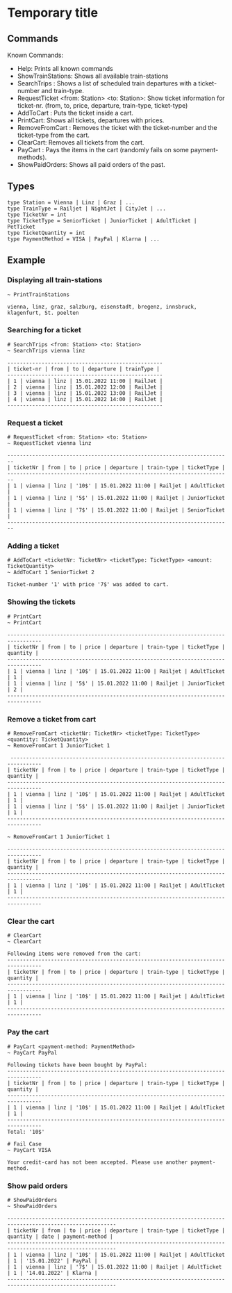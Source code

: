 # Temporary title

## Commands

Known Commands:
- Help: Prints all known commands
- ShowTrainStations: Shows all available train-stations
- SearchTrips <from> <to>: Shows a list of scheduled train departures with a ticket-number and train-type.
- RequestTicket <from: Station> <to: Station>: Show ticket information for ticket-nr. (from, to, price, departure, train-type, ticket-type)
- AddToCart <ticketNr> <amount> <ticketType>: Puts the ticket inside a cart.
- PrintCart: Shows all tickets, departures with prices.
- RemoveFromCart <ticketNr> <ticketType> <quantity>: Removes the ticket with the ticket-number and the ticket-type from the cart.
- ClearCart: Removes all tickets from the cart.
- PayCart <payment-method>: Pays the items in the cart (randomly fails on some payment-methods).
- ShowPaidOrders: Shows all paid orders of the past.

## Types
```f#
type Station = Vienna | Linz | Graz | ...
type TrainType = Railjet | NightJet | CityJet | ...
type TicketNr = int
type TicketType = SeniorTicket | JuniorTicket | AdultTicket | PetTicket
type TicketQuantity = int
type PaymentMethod = VISA | PayPal | Klarna | ...
```

## Example

### Displaying all train-stations
```shell
~ PrintTrainStations

vienna, linz, graz, salzburg, eisenstadt, bregenz, innsbruck, klagenfurt, St. poelten
```

### Searching for a ticket

```shell
# SearchTrips <from: Station> <to: Station>
~ SearchTrips vienna linz

--------------------------------------------------
| ticket-nr | from | to | departure | trainType |
--------------------------------------------------
| 1 | vienna | linz | 15.01.2022 11:00 | RailJet |
| 2 | vienna | linz | 15.01.2022 12:00 | RailJet |
| 3 | vienna | linz | 15.01.2022 13:00 | RailJet |
| 4 | vienna | linz | 15.01.2022 14:00 | RailJet |
--------------------------------------------------
```

### Request a ticket

```shell
# RequestTicket <from: Station> <to: Station>
~ RequestTicket vienna linz

------------------------------------------------------------------------
| ticketNr | from | to | price | departure | train-type | ticketType |
------------------------------------------------------------------------
| 1 | vienna | linz | '10$' | 15.01.2022 11:00 | Railjet | AdultTicket |
| 1 | vienna | linz | '5$' | 15.01.2022 11:00 | Railjet | JuniorTicket |
| 1 | vienna | linz | '7$' | 15.01.2022 11:00 | Railjet | SeniorTicket |
------------------------------------------------------------------------
```

### Adding a ticket

```shell
# AddToCart <ticketNr: TicketNr> <ticketType: TicketType> <amount: TicketQuantity> 
~ AddToCart 1 SeniorTicket 2

Ticket-number '1' with price '7$' was added to cart.
```

### Showing the tickets
```shell
# PrintCart
~ PrintCart

---------------------------------------------------------------------------------
| ticketNr | from | to | price | departure | train-type | ticketType | quantity |
---------------------------------------------------------------------------------
| 1 | vienna | linz | '10$' | 15.01.2022 11:00 | Railjet | AdultTicket | 1 |
| 1 | vienna | linz | '5$' | 15.01.2022 11:00 | Railjet | JuniorTicket | 2 |
---------------------------------------------------------------------------------
```

### Remove a ticket from cart

```shell
# RemoveFromCart <ticketNr: TicketNr> <ticketType: TicketType> <quantity: TicketQuantity>
~ RemoveFromCart 1 JuniorTicket 1

 --------------------------------------------------------------------------------
| ticketNr | from | to | price | departure | train-type | ticketType | quantity |
---------------------------------------------------------------------------------
| 1 | vienna | linz | '10$' | 15.01.2022 11:00 | Railjet | AdultTicket | 1 |
| 1 | vienna | linz | '5$' | 15.01.2022 11:00 | Railjet | JuniorTicket | 1 |
---------------------------------------------------------------------------------

~ RemoveFromCart 1 JuniorTicket 1

---------------------------------------------------------------------------------
| ticketNr | from | to | price | departure | train-type | ticketType | quantity |
---------------------------------------------------------------------------------
| 1 | vienna | linz | '10$' | 15.01.2022 11:00 | Railjet | AdultTicket | 1 |
---------------------------------------------------------------------------------
```

### Clear the cart

```shell
# ClearCart
~ ClearCart

Following items were removed from the cart:
---------------------------------------------------------------------------------
| ticketNr | from | to | price | departure | train-type | ticketType | quantity |
---------------------------------------------------------------------------------
| 1 | vienna | linz | '10$' | 15.01.2022 11:00 | Railjet | AdultTicket | 1 |
---------------------------------------------------------------------------------
```

### Pay the cart

```shell
# PayCart <payment-method: PaymentMethod>
~ PayCart PayPal

Following tickets have been bought by PayPal:
---------------------------------------------------------------------------------
| ticketNr | from | to | price | departure | train-type | ticketType | quantity |
---------------------------------------------------------------------------------
| 1 | vienna | linz | '10$' | 15.01.2022 11:00 | Railjet | AdultTicket | 1 |
---------------------------------------------------------------------------------
Total: '10$'

# Fail Case
~ PayCart VISA

Your credit-card has not been accepted. Please use another payment-method.
```

### Show paid orders

```shell
# ShowPaidOrders
~ ShowPaidOrders

---------------------------------------------------------------------------------------------------------
| ticketNr | from | to | price | departure | train-type | ticketType | quantity | date | payment-method |
---------------------------------------------------------------------------------------------------------
| 1 | vienna | linz | '10$' | 15.01.2022 11:00 | Railjet | AdultTicket | 1 | '15.01.2022' | PayPal |
| 1 | vienna | linz | '7$' | 15.01.2022 11:00 | Railjet | AdultTicket | 1 | '14.01.2022' | Klarna |
---------------------------------------------------------------------------------------------------------
```
